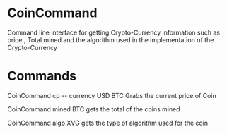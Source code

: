 # CoinCommand
Command line interface for getting Crypto-Currency information such as price , Total mined  and the algorithm used in the implementation of the Crypto-Currency

# Commands 

CoinCommand cp -- currency USD BTC Grabs the current price of Coin 

CoinCommand mined  BTC gets the total of the coins mined

CoinCommand algo  XVG gets the type of algorithm used for the coin





